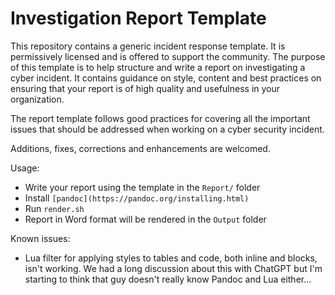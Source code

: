 # Investigation Report Template

This repository contains a generic incident response template. It is permissively licensed and is offered to support the community. The purpose of this template is to help structure and write a report on investigating a cyber incident. It contains guidance on style, content and best practices on ensuring that your report is of high quality and usefulness in your organization.

The report template follows good practices for covering all the important issues that should be addressed when working on a cyber security incident.

Additions, fixes, corrections and enhancements are welcomed.

Usage:

- Write your report using the template in the `Report/` folder
- Install `[pandoc](https://pandoc.org/installing.html)`
- Run `render.sh`
- Report in Word format will be rendered in the `Output` folder

Known issues:
- Lua filter for applying styles to tables and code, both inline and blocks, isn't working. We had a long discussion about this with ChatGPT but I'm starting to think that guy doesn't really know Pandoc and Lua either...
